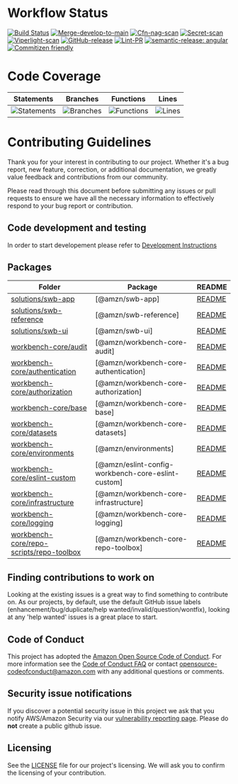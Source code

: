 # Workflow Status
[![Build Status](https://github.com/awslabs/monorepo-for-service-workbench/workflows/Build-and-test/badge.svg)](https://github.com/awslabs/monorepo-for-service-workbench/workflows/Build-and-test/badge.svg)
[![Merge-develop-to-main](https://github.com/awslabs/monorepo-for-service-workbench/workflows/Merge-develop-to-main/badge.svg)](https://github.com/awslabs/monorepo-for-service-workbench/workflows/Merge-develop-to-main/badge.svg)
[![Cfn-nag-scan](https://github.com/awslabs/monorepo-for-service-workbench/workflows/Cfn-nag-scan/badge.svg)](https://github.com/awslabs/monorepo-for-service-workbench/workflows/Cfn-nag-scan/badge.svg)
[![Secret-scan](https://github.com/awslabs/monorepo-for-service-workbench/workflows/Secret-scan/badge.svg)](https://github.com/awslabs/monorepo-for-service-workbench/workflows/Secret-scan/badge.svg)
[![Viperlight-scan](https://github.com/awslabs/monorepo-for-service-workbench/workflows/Viperlight-scan/badge.svg)](https://github.com/awslabs/monorepo-for-service-workbench/workflows/Viperlight-scan/badge.svg)
[![GitHub-release](https://github.com/awslabs/monorepo-for-service-workbench/workflows/GitHub-release/badge.svg)](https://github.com/awslabs/monorepo-for-service-workbench/workflows/GitHub-release/badge.svg)
[![Lint-PR](https://github.com/awslabs/monorepo-for-service-workbench/workflows/Lint-pr/badge.svg)](https://github.com/awslabs/monorepo-for-service-workbench/workflows/Lint-pr/badge.svg)
[![semantic-release: angular](https://img.shields.io/badge/semantic--release-angular-e10079?logo=semantic-release)](https://github.com/semantic-release/semantic-release)
[![Commitizen friendly](https://img.shields.io/badge/commitizen-friendly-brightgreen.svg)](http://commitizen.github.io/cz-cli/)

# Code Coverage
| Statements                  | Branches                | Functions                 | Lines             |
| --------------------------- | ----------------------- | ------------------------- | ----------------- |
| ![Statements](https://img.shields.io/badge/statements-91.33%25-brightgreen.svg?style=flat) | ![Branches](https://img.shields.io/badge/branches-87.54%25-yellow.svg?style=flat) | ![Functions](https://img.shields.io/badge/functions-91.83%25-brightgreen.svg?style=flat) | ![Lines](https://img.shields.io/badge/lines-91.77%25-brightgreen.svg?style=flat) |

# Contributing Guidelines

Thank you for your interest in contributing to our project. Whether it's a bug report, new feature, correction, or additional documentation, we greatly value feedback and contributions from our community.

Please read through this document before submitting any issues or pull requests to ensure we have all the necessary information to effectively respond to your bug report or contribution.

## Code development and testing

In order to start developement please refer to [Development Instructions](./DEVELOPMENT.md#monorepo-for-service-workbench-development-instructions)

<!-- GENERATED PROJECT SUMMARY START -->

## Packages

<!-- the table below was generated using the ./repo-scripts/repo-toolbox script -->

| Folder | Package | README |
| ------ | ------- | ------ |
| [solutions/swb-app](./solutions/swb-app/) | [@amzn/swb-app] | [README](./solutions/swb-app/README.md)
| [solutions/swb-reference](./solutions/swb-reference/) | [@amzn/swb-reference] | [README](./solutions/swb-reference/README.md)
| [solutions/swb-ui](./solutions/swb-ui/) | [@amzn/swb-ui] | [README](./solutions/swb-ui/README.md)
| [workbench-core/audit](./workbench-core/audit/) | [@amzn/workbench-core-audit] | [README](./workbench-core/audit/README.md)
| [workbench-core/authentication](./workbench-core/authentication/) | [@amzn/workbench-core-authentication] | [README](./workbench-core/authentication/README.md)
| [workbench-core/authorization](./workbench-core/authorization/) | [@amzn/workbench-core-authorization] | [README](./workbench-core/authorization/README.md)
| [workbench-core/base](./workbench-core/base/) | [@amzn/workbench-core-base] | [README](./workbench-core/base/README.md)
| [workbench-core/datasets](./workbench-core/datasets/) | [@amzn/workbench-core-datasets] | [README](./workbench-core/datasets/README.md)
| [workbench-core/environments](./workbench-core/environments/) | [@amzn/environments] | [README](./workbench-core/environments/README.md)
| [workbench-core/eslint-custom](./workbench-core/eslint-custom/) | [@amzn/eslint-config-workbench-core-eslint-custom] | [README](./workbench-core/eslint-custom/README.md)
| [workbench-core/infrastructure](./workbench-core/infrastructure/) | [@amzn/workbench-core-infrastructure] | [README](./workbench-core/infrastructure/README.md)
| [workbench-core/logging](./workbench-core/logging/) | [@amzn/workbench-core-logging] | [README](./workbench-core/logging/README.md)
| [workbench-core/repo-scripts/repo-toolbox](./workbench-core/repo-scripts/repo-toolbox/) | [@amzn/workbench-core-repo-toolbox] | [README](./workbench-core/repo-scripts/repo-toolbox/README.md)
<!-- GENERATED PROJECT SUMMARY END -->

## Finding contributions to work on

Looking at the existing issues is a great way to find something to contribute on. As our projects, by default, use the default GitHub issue labels (enhancement/bug/duplicate/help wanted/invalid/question/wontfix), looking at any 'help wanted' issues is a great place to start.

## Code of Conduct

This project has adopted the [Amazon Open Source Code of Conduct](https://aws.github.io/code-of-conduct).
For more information see the [Code of Conduct FAQ](https://aws.github.io/code-of-conduct-faq) or contact
opensource-codeofconduct@amazon.com with any additional questions or comments.

## Security issue notifications

If you discover a potential security issue in this project we ask that you notify AWS/Amazon Security via our [vulnerability reporting page](http://aws.amazon.com/security/vulnerability-reporting/). Please do **not** create a public github issue.

## Licensing

See the [LICENSE](LICENSE) file for our project's licensing. We will ask you to confirm the licensing of your contribution.